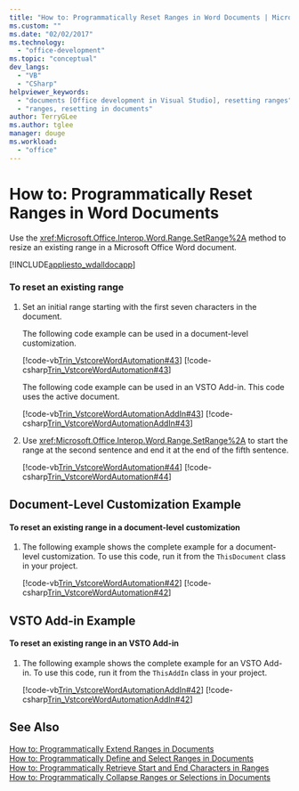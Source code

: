 ```yaml
---
title: "How to: Programmatically Reset Ranges in Word Documents | Microsoft Docs"
ms.custom: ""
ms.date: "02/02/2017"
ms.technology: 
  - "office-development"
ms.topic: "conceptual"
dev_langs: 
  - "VB"
  - "CSharp"
helpviewer_keywords: 
  - "documents [Office development in Visual Studio], resetting ranges"
  - "ranges, resetting in documents"
author: TerryGLee
ms.author: tglee
manager: douge
ms.workload: 
  - "office"
---
```

# How to: Programmatically Reset Ranges in Word Documents
  Use the <xref:Microsoft.Office.Interop.Word.Range.SetRange%2A> method to resize an existing range in a Microsoft Office Word document.  
  
 [!INCLUDE[appliesto_wdalldocapp](../vsto/includes/appliesto-wdalldocapp-md.md)]  
  
### To reset an existing range  
  
1.  Set an initial range starting with the first seven characters in the document.  
  
     The following code example can be used in a document-level customization.  
  
     [!code-vb[Trin_VstcoreWordAutomation#43](../vsto/codesnippet/VisualBasic/Trin_VstcoreWordAutomationVB/ThisDocument.vb#43)]
     [!code-csharp[Trin_VstcoreWordAutomation#43](../vsto/codesnippet/CSharp/Trin_VstcoreWordAutomationCS/ThisDocument.cs#43)]  
  
     The following code example can be used in an VSTO Add-in. This code uses the active document.  
  
     [!code-vb[Trin_VstcoreWordAutomationAddIn#43](../vsto/codesnippet/VisualBasic/Trin_VstcoreWordAutomationAddIn/ThisAddIn.vb#43)]
     [!code-csharp[Trin_VstcoreWordAutomationAddIn#43](../vsto/codesnippet/CSharp/Trin_VstcoreWordAutomationAddIn/ThisAddIn.cs#43)]  
  
2.  Use <xref:Microsoft.Office.Interop.Word.Range.SetRange%2A> to start the range at the second sentence and end it at the end of the fifth sentence.  
  
     [!code-vb[Trin_VstcoreWordAutomation#44](../vsto/codesnippet/VisualBasic/Trin_VstcoreWordAutomationVB/ThisDocument.vb#44)]
     [!code-csharp[Trin_VstcoreWordAutomation#44](../vsto/codesnippet/CSharp/Trin_VstcoreWordAutomationCS/ThisDocument.cs#44)]  
  
## Document-Level Customization Example  
  
#### To reset an existing range in a document-level customization  
  
1.  The following example shows the complete example for a document-level customization. To use this code, run it from the `ThisDocument` class in your project.  
  
     [!code-vb[Trin_VstcoreWordAutomation#42](../vsto/codesnippet/VisualBasic/Trin_VstcoreWordAutomationVB/ThisDocument.vb#42)]
     [!code-csharp[Trin_VstcoreWordAutomation#42](../vsto/codesnippet/CSharp/Trin_VstcoreWordAutomationCS/ThisDocument.cs#42)]  
  
## VSTO Add-in Example  
  
#### To reset an existing range in an VSTO Add-in  
  
1.  The following example shows the complete example for an VSTO Add-in. To use this code, run it from the `ThisAddIn` class in your project.  
  
     [!code-vb[Trin_VstcoreWordAutomationAddIn#42](../vsto/codesnippet/VisualBasic/Trin_VstcoreWordAutomationAddIn/ThisAddIn.vb#42)]
     [!code-csharp[Trin_VstcoreWordAutomationAddIn#42](../vsto/codesnippet/CSharp/Trin_VstcoreWordAutomationAddIn/ThisAddIn.cs#42)]  
  
## See Also  
 [How to: Programmatically Extend Ranges in Documents](../vsto/how-to-programmatically-extend-ranges-in-documents.md)   
 [How to: Programmatically Define and Select Ranges in Documents](../vsto/how-to-programmatically-define-and-select-ranges-in-documents.md)   
 [How to: Programmatically Retrieve Start and End Characters in Ranges](../vsto/how-to-programmatically-retrieve-start-and-end-characters-in-ranges.md)   
 [How to: Programmatically Collapse Ranges or Selections in Documents](../vsto/how-to-programmatically-collapse-ranges-or-selections-in-documents.md)  
  
  